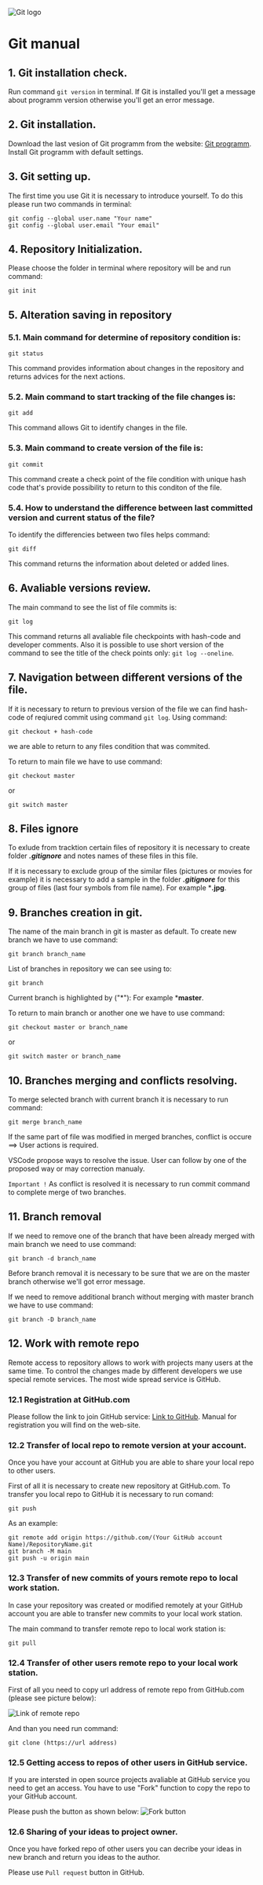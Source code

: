 ![Git logo](Git-Logo-1788C.png)
# Git manual
## 1. Git installation check.
Run command `git version` in terminal.
If Git is installed you'll get a message about programm version otherwise you'll get an error message.
## 2. Git installation.
Download the last vesion of Git programm from the website: [Git programm](https://git-scm.com/downloads).
Install Git programm with default settings.
## 3. Git setting up.
The first time you use Git it is necessary to introduce yourself. To do this please run two commands in terminal:
```
git config --global user.name "Your name"
git config --global user.email "Your email" 
```
## 4. Repository Initialization.
Please choose the folder in terminal where repository will be and run command:
```
git init
```
## 5. Alteration saving in repository
### 5.1. Main command for determine of repository condition is:
```
git status
```
This command provides information about changes in the repository and returns advices for the next actions.

### 5.2. Main command to start tracking of the file changes is:
```
git add
```
This command allows Git to identify changes in the file.

### 5.3. Main command to create version of the file is:
```
git commit
```
This command create a check point of the file condition with unique hash code that's provide possibility to return to this conditon of the file.

### 5.4. How to understand the difference between last committed version and current status of the file?
To identify the differencies between two files helps command:
```
git diff
```
This command returns the information about deleted or added lines.
## 6. Avaliable versions review.

The main command to see the list of file commits is:
```
git log
```
This command returns all avaliable file checkpoints with hash-code and developer comments. Also it is possible to use short version of the command to see the title of the check points only: `git log --oneline`.
## 7. Navigation between different versions of the file.
If it is necessary to return to previous version of the file we can find hash-code of reqiured commit using command `git log`.
Using command:
```
git checkout + hash-code
```
we are able to return to any files condition that was commited.

To return to main file we have to use command:
```
git checkout master
```
or 
```
git switch master
```

## 8. Files ignore
 To exlude from tracktion certain files of repository it is necessary to create folder ***.gitignore*** and notes names of these files in this file.

 If it is necessary to exclude group of the similar files (pictures or movies for example) it is necessary to add a sample in the folder ***.gitignore*** for this group of files (last four symbols from file name). For example ***.jpg**.
 ## 9. Branches creation in git.
 The name of the main branch in git is master as default.
To create new branch we have to use command:
```
git branch branch_name
```
List of branches in repository we can see using to:
```
git branch
```
Current branch is highlighted by ("*"): For example ***master**.

To return to main branch  or another one we have to use command:
```
git checkout master or branch_name
```
or 
```
git switch master or branch_name
```
## 10. Branches merging and conflicts resolving.
To merge selected branch with current branch it is necessary to run command:
```
git merge branch_name
```
If the same part of file was modified in merged branches, conflict is occure ==> User actions is required.

VSCode propose ways to resolve the issue. User can follow by one of the proposed way or may correction manualy.

`Important !` As conflict is resolved it is necessary to run commit command to complete merge of two branches.

## 11. Branch removal
If we need to remove one of the branch that have been already merged with main branch we need to use command:
```
git branch -d branch_name
```
Before branch removal it is necessary to be sure that we are on the master branch otherwise we'll got error message.

If we need to remove additional branch without merging with master branch we have to use command:
```
git branch -D branch_name
```
## 12. Work with remote repo

Remote access to repository allows to work with projects many users at the same time. To control the changes made by different developers we use special remote services. The most wide spread service is GitHub.
### 12.1 Registration at GitHub.com

Please follow the link to join GitHub service: [Link to GitHub](https://github.com). Manual for registration you will find on the web-site.
### 12.2 Transfer of local repo to remote version at your account.
Once you have your account at GitHub you are able to share your local repo to other users.

First of all it is necessary to create new repository at GitHub.com.
To transfer you local repo to GitHub it is necessary to run comand:

```
git push
```

As an example:
```
git remote add origin https://github.com/(Your GitHub account Name)/RepositoryName.git
git branch -M main
git push -u origin main
``````

### 12.3 Transfer of new commits of yours remote repo to local work station.

In case your repository was created or modified remotely at your GitHub account you are able to transfer new commits to your local work station.

The main command to transfer remote repo to local work station is:
```
git pull
```
### 12.4 Transfer of other users remote repo to your local work station.

First of all you need to copy url address of remote repo from GitHub.com (please see picture below):

![Link of remote repo](Pull_image.jpg)

And than you need run command:
```
git clone (https://url address)
```
### 12.5 Getting access to repos of other users in GitHub service.

If you are intersted in open source projects avaliable at GitHub service you need to get an access. You have to use "Fork" function to copy the repo to your GitHub account.

Please push the button as shown below:
![Fork button](Fork.png)

### 12.6 Sharing of your ideas to project owner.

Once you have forked repo of other users you can decribe your ideas in new branch and return you ideas to the author.

Please use `Pull request` button in GitHub.
